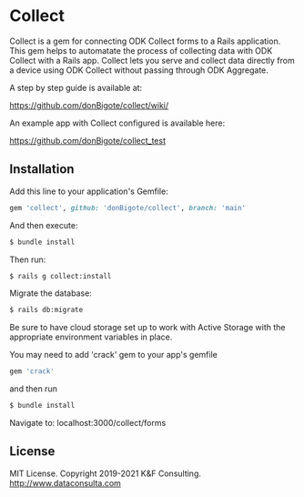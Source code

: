 # Collect
Collect is a gem for connecting ODK Collect forms to a Rails application. This gem helps to automatate the process of collecting data with ODK Collect with a Rails app. Collect lets you serve and collect data directly from a device using ODK Collect without passing through ODK Aggregate.

A step by step guide is available at:

https://github.com/donBigote/collect/wiki/

An example app with Collect configured is available here:

https://github.com/donBigote/collect_test


## Installation
Add this line to your application's Gemfile:

```ruby
gem 'collect', github: 'donBigote/collect', branch: 'main'
```

And then execute:
```bash
$ bundle install
```

Then run:
```bash
$ rails g collect:install
```

Migrate the database:
```bash
$ rails db:migrate
```

Be sure to have cloud storage set up to work with Active Storage with the appropriate environment variables in place.


You may need to add 'crack' gem to your app's gemfile 
```bash
gem 'crack'
```
and then run
```bash
$ bundle install
```

Navigate to: 
localhost:3000/collect/forms


## License

MIT License. Copyright 2019-2021 K&F Consulting. http://www.dataconsulta.com


